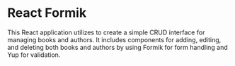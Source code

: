 # React Formik 


This React application utilizes to create a simple CRUD interface for managing books and authors. It includes components for adding, editing, and deleting both books and authors by using Formik for form handling and Yup for validation.